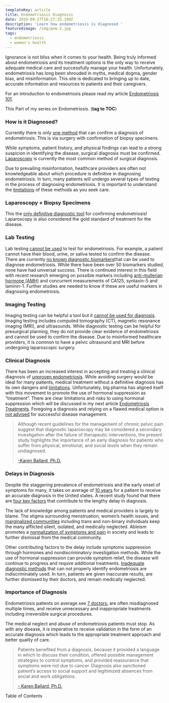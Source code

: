 ```yaml
---
templateKey: article
title: Endometriosis Diagnosis
date: 2019-09-27T16:27:33.199Z
description: 'Learn how endometriosis is diagnosed '
featuredimage: /img/pom-2.jpg
tags:
  - endometriosis
  - women's health
---
```

Ignorance is not bliss when it comes to your health. Being truly informed about endometriosis and its treatment options is the only way to receive adequate medical care and successfully manage your health. Unfortunately, endometriosis has long been shrouded in myths, medical dogma, gender bias, and misinformation. This site is dedicated to bringing up to date, accurate information and resources to patients and their caregivers.

For an introduction to endometriosis please read my article [Endometriosis 101](/articles/2019-08-21-endometriosis/).

This Part of my series on Endometriosis. (**tag to TOC**)

<h3>How is it Diagnosed?</h3>

Currently there is only <a href="http://centerforendo.com/endometriosis-understanding-a-complex-disease" target="_blank" rel="noopener noreferrer">one method</a> that can confirm a diagnosis of endometriosis. This is via surgery with confirmation of biopsy specimens. 

While symptoms, patient history, and physical findings can lead to a strong suspicion in identifying the disease, surgical diagnosis must be confirmed. <a href="http://endopaedia.info/diagnosis12.html" target="_blank" rel="noopener noreferrer">Laparoscopy</a> is currently the most common method of surgical diagnosis.

Due to prevailing misinformation, healthcare providers are often not knowledgeable about which procedure is definitive in diagnosing endometriosis. In turn, many patients will undergo several types of testing in the process of diagnosing endometriosis.  It is important to understand the <a href="https://www.endofound.org/endometriosis" target="_blank" rel="noopener noreferrer">limitations</a> of these methods as you seek care.

<h3>Laparoscopy + Biopsy Specimens</h3>

This the <a href="http://centerforendo.com/endometriosis-understanding-a-complex-disease" target="_blank" rel="noopener noreferrer">only definitive diagnostic tool</a> for confirming endometriosis! Laparoscopy is also considered the gold standard of treatment for the disease.

<h3>Lab Testing</h3>

Lab testing <a href="https://www.endofound.org/endometriosis" target="_blank" rel="noopener noreferrer">cannot be used</a>  to test for endometriosis. For example, a patient cannot have their blood, urine, or saliva tested to confirm the disease. There are currently <a href="http://centerforendo.com/endometriosis-understanding-a-complex-disease" target="_blank" rel="noopener noreferrer">no known diagnostic biomarkers</a>that can be used to diagnose endometriosis. While there have been over 50 biomarkers studied, none have had universal success. There is continued interest in this field with recent research emerging on possible markers including <a href="https://www.endofound.org/endometriosis" target="_blank" rel="noopener noreferrer">anti-mullerian hormone (AMH)</a>  and concurrent measurements of CA125, syntaxin-5 and laminin-1. Further studies are needed to know if these are useful markers in diagnosing endometriosis. 

<h3>Imaging Testing</h3>

Imaging testing can be helpful a tool but it <a href="https://www.endofound.org/endometriosis" target="_blank" rel="noopener noreferrer">cannot be used for diagnosis</a>. Imaging testing includes computed tomography (CT), magnetic resonance imaging (MRI), and ultrasounds. While diagnostic testing can be helpful for presurgical planning, they do not provide clear evidence of endometriosis and cannot be used to confirm the disease. Due to misinformed healthcare providers, it is common to have a pelvic ultrasound and MRI before undergoing laparoscopic surgery. 

<h3>Clinical Diagnosis</h3>

There has been an increased interest in accepting and treating a clinical diagnosis of <a href="http://centerforendo.com/endometriosis-understanding-a-complex-disease" target="_blank" rel="noopener noreferrer">unproven endometriosis</a>. While avoiding surgery would be ideal for many patients, medical treatment without a definitive diagnosis has its own dangers and <a href="https://www.ncbi.nlm.nih.gov/pubmed/17070183?dopt=AbstractPlus" target="_blank" rel="noopener noreferrer">limitations</a>. Unfortunately, big pharma has aligned itself with this movement to promote the use of hormonal suppression as “treatment”. There are clear limitations and risks to using hormonal suppression which will be discussed in my next article 
[Endometriosis Treatments](/articles/2019-09-28-endometriosis-treatment/).
Foregoing a diagnosis and relying on a flawed medical option is <a href="https://www.ncbi.nlm.nih.gov/pubmed/17070183?dopt=AbstractPlus" target="_blank" rel="noopener noreferrer">not advised</a> for successful disease management.

<blockquote class="blockquote">

Although recent guidelines for the management of chronic pelvic pain suggest that diagnostic laparoscopy may be considered a secondary investigation after the failure of therapeutic interventions, the present study highlights the importance of an early diagnosis for patients who suffer from physical, emotional, and social levels when they remain undiagnosed.   <cite>

<a href="https://www.researchcenter.com" target="_blank" rel="noopener noreferrer">

\-Karen Ballard, Ph.D.</a>

</cite>

</blockquote>

<h3>Delays in Diagnosis</h3>

Despite the staggering prevalence of endometriosis and the early onset of symptoms for many, it takes on average of <a href="https://www.ncbi.nlm.nih.gov/pubmed/8671344" target="_blank" rel="noopener noreferrer">10 years</a> for a patient to receive an accurate diagnosis in the United states. A recent study found that there are <a href="https://www.ncbi.nlm.nih.gov/pubmed/17070183?dopt=AbstractPlus" target="_blank" rel="noopener noreferrer">four key factors</a> that contribute to the lengthy delay in diagnosis.

 The lack of knowledge among patients and medical providers is largely to blame. The stigma surrounding menstruation, women’s health issues, and <a href="http://centerforendo.com/endometriosis-understanding-a-complex-disease" target="_blank" rel="noopener noreferrer">marginalized communities</a> including trans and non-binary individuals keep the many afflicted silent, isolated, and medically neglected. Ableism promotes a <a href="https://www.ncbi.nlm.nih.gov/pubmed/17070183?dopt=AbstractPlus" target="_blank" rel="noopener noreferrer">normalization of symptoms and pain</a> in society and leads to further dismissal from the medical community.

Other contributing factors to the delay include symptoms suppression through hormones and nondiscriminatory investigation methods. While the use of hormonal suppression can provide symptom relief, the disease will continue to progress and require additional treatments. <a href="https://endometriosis.org/news/research/why-the-diagnostic-delay/" target="_blank" rel="noopener noreferrer">Inadequate diagnostic methods</a> that can not properly identify endometriosis are indiscriminately used. In turn, patients are given inaccurate results, are further dismissed by their doctors, and remain medically neglected.

<h3>Importance of Diagnosis</h3>

Endometriosis patients on average see <a href="https://swhr.org/experts-identify-challenges-in-endometriosis-research-and-patient-care/" target="_blank" rel="noopener noreferrer"> 7 doctors</a>, are often misdiagnosed multiple times, and receive unnecessary and inappropriate treatments including irreversible surgical procedures. 

The medical neglect and abuse of endometriosis patients must stop. As with any disease, it is imperative to receive validation in the form of an accurate diagnosis which leads to the appropriate treatment approach and better quality of care. 

<blockquote>

Patients benefited from a diagnosis, because it provided a language in which to discuss their condition, offered possible management strategies to control symptoms, and provided reassurance that symptoms were not due to cancer. Diagnosis also sanctioned patient’s access to social support and legitimized absences from social and work obligations.  <cite>

<a href="https://www.ncbi.nlm.nih.gov/pubmed/17070183?dopt=AbstractPlus" target="_blank" rel="noopener noreferrer">

\- Karen Ballard, Ph.D.

</a>  </cite>

</blockquote>

Table of Contents
